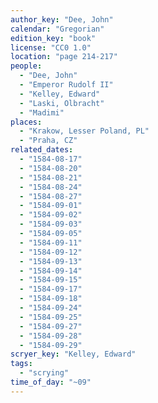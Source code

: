 ```yaml
---
author_key: "Dee, John"
calendar: "Gregorian"
edition_key: "book"
license: "CC0 1.0"
location: "page 214-217"
people:
  - "Dee, John"
  - "Emperor Rudolf II"
  - "Kelley, Edward"
  - "Laski, Olbracht"
  - "Madimi"
places:
  - "Krakow, Lesser Poland, PL"
  - "Praha, CZ"
related_dates:
  - "1584-08-17"
  - "1584-08-20"
  - "1584-08-21"
  - "1584-08-24"
  - "1584-08-27"
  - "1584-09-01"
  - "1584-09-02"
  - "1584-09-03"
  - "1584-09-05"
  - "1584-09-11"
  - "1584-09-12"
  - "1584-09-13"
  - "1584-09-14"
  - "1584-09-15"
  - "1584-09-17"
  - "1584-09-18"
  - "1584-09-24"
  - "1584-09-25"
  - "1584-09-27"
  - "1584-09-28"
  - "1584-09-29"
scryer_key: "Kelley, Edward"
tags:
  - "scrying"
time_of_day: "~09"
---
```

